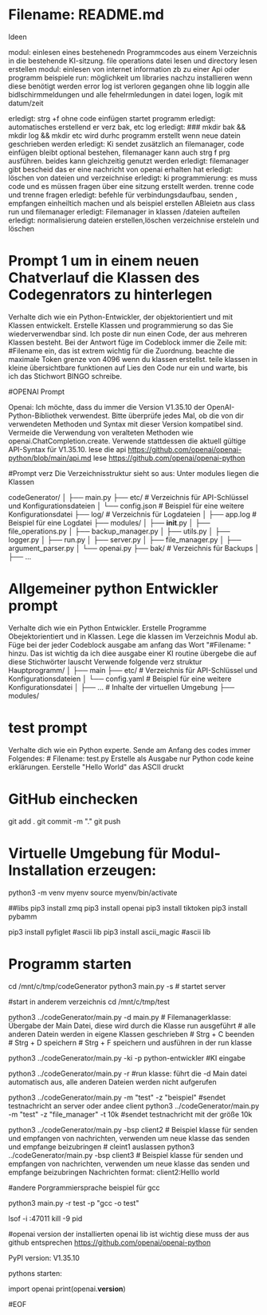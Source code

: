 # Filename: README.md

Ideen



modul: einlesen eines bestehenedn Programmcodes aus einem Verzeichnis in die bestehende KI-sitzung. file operations datei lesen und directory lesen erstellen
modul: einlesen von internet information zb zu einer Api oder programm beispiele
run: möglichkeit um libraries nachzu installieren wenn diese benötigt werden
error log ist verloren gegangen ohne lib  loggin alle bidlschirmmeldungen und alle fehelrmledungen in datei logen, logik mit datum/zeit 


erledigt: strg +f ohne code einfügen startet programm
erledigt: automatisches erstellend er verz bak, etc log
erledigt: ### mkdir bak && mkdir log && mkdir etc  wird durhc programm erstellt wenn neue datein geschrieben werden
erledigt: Ki sendet zusätzlich an filemanager, code einfügen bleibt optional bestehen, filemanager kann auch strg f prg ausführen. beides kann gleichzeitig genutzt werden
erledigt: filemanager gibt bescheid das er eine nachricht von openai erhalten hat
erledigt: löschen von dateien und verzeichnise
erledigt: ki programmierung: es muss code und es müssen fragen über eine sitzung erstellt werden. trenne code und trenne fragen
erledigt: befehle für verbindungsdaufbau, senden , empfangen einheiltich machen und als beispiel erstellen ABleietn aus class run und filemanager
erledigt: Filemanager in klassen /dateien aufteilen
erledigt: normalisierung dateien erstellen,löschen verzeichnise ersteleln und löschen


# Prompt 1 um in einem neuen Chatverlauf die Klassen des Codegenrators zu hinterlegen

Verhalte dich wie ein Python-Entwickler, der objektorientiert und mit Klassen entwickelt.
Erstelle Klassen und programmierung so das Sie wiederverwendbar sind. 
Ich poste dir nun einen Code, der aus mehreren Klassen besteht.
Bei der Antwort füge im Codeblock immer die Zeile mit: #Filename ein, das ist extrem wichtig für die Zuordnung.
beachte die maximale Token grenze von 4096 wenn du klassen erstellst. teile klassen in kleine übersichtbare funktionen auf
Lies den Code nur ein und warte, bis ich das Stichwort BINGO schreibe.



#OPENAI Prompt

Openai:
Ich möchte, dass du immer die Version V1.35.10 der OpenAI-Python-Bibliothek verwendest. 
Bitte überprüfe jedes Mal, ob die von dir verwendeten Methoden und Syntax mit dieser Version kompatibel sind. 
Vermeide die Verwendung von veralteten Methoden wie openai.ChatCompletion.create. 
Verwende stattdessen die aktuell gültige API-Syntax für V1.35.10.
lese die api https://github.com/openai/openai-python/blob/main/api.md
lese https://github.com/openai/openai-python




#Prompt verz
Die Verzeichnisstruktur sieht so aus:
Unter modules liegen die Klassen

codeGenerator/
│
├── main.py
├── etc/                # Verzeichnis für API-Schlüssel und Konfigurationsdateien
│   └── config.json     # Beispiel für eine weitere Konfigurationsdatei
├── log/                # Verzeichnis für Logdateien
│   ├── app.log         # Beispiel für eine Logdatei
├── modules/
│   ├── __init__.py
│   ├── file_operations.py
│   ├── backup_manager.py
│   ├── utils.py
│   ├── logger.py
│   ├── run.py
│   ├── server.py
│   ├── file_manager.py
│   ├── argument_parser.py
│   └── openai.py
├── bak/                # Verzeichnis für Backups
│   ├── ...



# Allgemeiner python Entwickler prompt

Verhalte dich wie ein Python Entwickler.
Erstelle Programme Obejektorientiert und in Klassen.
Lege die klassen im Verzeichnis Modul ab.
Füge bei der jeder Codeblock ausgabe am anfang das Wort "#Filename: " hinzu.
Das ist wichtig da ich diee ausgabe einer KI routine übergebe die auf diese Stichwörter lauscht
Verwende folgende verz struktur
Hauptprogramm/
│
├── main
├── etc/                # Verzeichnis für API-Schlüssel und Konfigurationsdateien
│   └── config.yaml     # Beispiel für eine weitere Konfigurationsdatei
│   ├── ...             # Inhalte der virtuellen Umgebung
├── modules/


# test prompt

Verhalte dich wie ein Python experte.
Sende am Anfang des codes immer Folgendes: # Filename: test.py Erstelle als Ausgabe nur Python code keine erklärungen.
Eerstelle  "Hello World" das ASCII druckt



# GitHub einchecken
git add .
git commit -m "."
git push





# Virtuelle Umgebung für Modul-Installation erzeugen:

python3 -m venv myenv
source myenv/bin/activate



##libs
pip3 install zmq
pip3 install openai
pip3 install tiktoken
pip3 install pybamm



pip3 install pyfiglet		#ascii lib
pip3 install ascii_magic	#ascii lib


# Programm starten
cd /mnt/c/tmp/codeGenerator
python3 main.py -s                # startet server

#start in anderem verzeichnis
cd /mnt/c/tmp/test

python3 ../codeGenerator/main.py -d main.py             # Filemanagerklasse:  Übergabe der Main Datei, diese wird durch die Klasse run ausgeführt
                                                        # alle anderen Datein werden in eigene Klassen geschrieben
                                                        # Strg + C beenden
                                                        # Strg + D speichern
                                                        # Strg + F speichern und ausführen in der run klasse

python3 ../codeGenerator/main.py -ki -p python-entwickler  #KI eingabe 

python3 ../codeGenerator/main.py -r                     #run klasse: führt die -d Main datei automatisch aus, alle anderen Dateien werden nicht aufgerufen



python3 ../codeGenerator/main.py -m "test" -z "beispiel"      #sendet testnachricht an server oder andee client
python3 ../codeGenerator/main.py -m "test" -z "file_manager" -t 10k      #sendet testnachricht mit der größe 10k

python3 ../codeGenerator/main.py -bsp  client2              # Beispiel klasse für senden und empfangen von nachrichten, verwenden um neue klasse das senden und empfange beizubringen
                                                            # cleint1 auslassen
python3 ../codeGenerator/main.py -bsp  client3              # Beispiel klasse für senden und empfangen von nachrichten, verwenden um neue klasse das senden und empfange beizubringen
Nachrichten format:  client2:Helllo world


#andere Porgrammiersprache
beispiel für gcc

python3 main.py -r test -p "gcc -o test"

lsof -i :47011
kill -9 pid


#openai version der installierten openai lib ist wichtig diese muss der aus github entsprechen
https://github.com/openai/openai-python

PyPI version: V1.35.10

pythons starten:

import openai
print(openai.__version__)




#EOF
